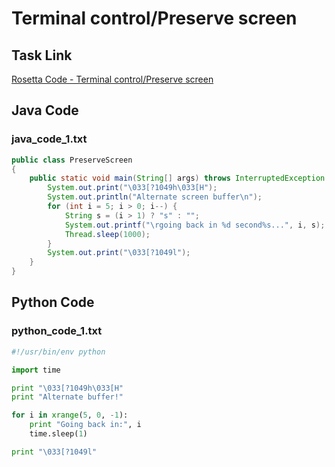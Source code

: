 # Terminal control/Preserve screen

## Task Link
[Rosetta Code - Terminal control/Preserve screen](https://rosettacode.org/wiki/Terminal_control/Preserve_screen)

## Java Code
### java_code_1.txt
```java
public class PreserveScreen
{
    public static void main(String[] args) throws InterruptedException {
        System.out.print("\033[?1049h\033[H");
        System.out.println("Alternate screen buffer\n");
        for (int i = 5; i > 0; i--) {
            String s = (i > 1) ? "s" : "";
            System.out.printf("\rgoing back in %d second%s...", i, s);
            Thread.sleep(1000);
        }
        System.out.print("\033[?1049l");
    }
}

```

## Python Code
### python_code_1.txt
```python
#!/usr/bin/env python

import time

print "\033[?1049h\033[H"
print "Alternate buffer!"

for i in xrange(5, 0, -1):
    print "Going back in:", i
    time.sleep(1)

print "\033[?1049l"

```

